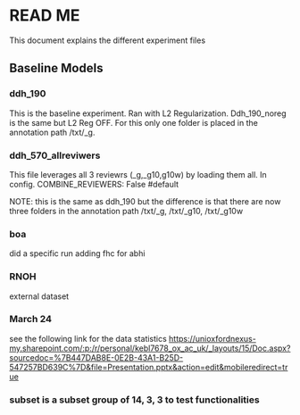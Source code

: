 # READ ME

This document explains the different experiment files

## Baseline Models

### ddh_190
This is the baseline experiment. Ran with L2 Regularization. Ddh_190_noreg is the same but L2 Reg OFF.
For this only one folder is placed in the annotation path /txt/_g.

### ddh_570_allreviwers
This file leverages all 3 reviewrs (_g,_g10,g10w) by loading them all.
In config.
  COMBINE_REVIEWERS: False #default 

NOTE: this is the same as ddh_190 but the difference is that there are now three folders in the annotation path
/txt/_g, /txt/_g10, /txt/_g10w 

### 


### boa
did a specific run adding fhc for abhi

### RNOH
external dataset

### March 24
see the following link for the data statistics
https://unioxfordnexus-my.sharepoint.com/:p:/r/personal/kebl7678_ox_ac_uk/_layouts/15/Doc.aspx?sourcedoc=%7B447DAB8E-0E2B-43A1-B25D-547257BD639C%7D&file=Presentation.pptx&action=edit&mobileredirect=true

### subset is a subset group of 14, 3, 3 to test functionalities